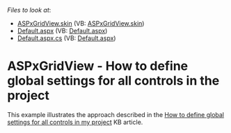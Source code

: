 <!-- default file list -->
*Files to look at*:

* [ASPxGridView.skin](./CS/WebSite/App_Themes/MyDefault/ASPxGridView.skin) (VB: [ASPxGridView.skin](./VB/WebSite/App_Themes/MyDefault/ASPxGridView.skin))
* [Default.aspx](./CS/WebSite/Default.aspx) (VB: [Default.aspx](./VB/WebSite/Default.aspx))
* [Default.aspx.cs](./CS/WebSite/Default.aspx.cs) (VB: [Default.aspx](./VB/WebSite/Default.aspx))
<!-- default file list end -->
# ASPxGridView - How to define global settings for all controls in the project


<p>This example illustrates the approach described in the <a href="https://www.devexpress.com/Support/Center/p/KA18916">How to define global settings for all controls in my project</a> KB article.</p>

<br/>


